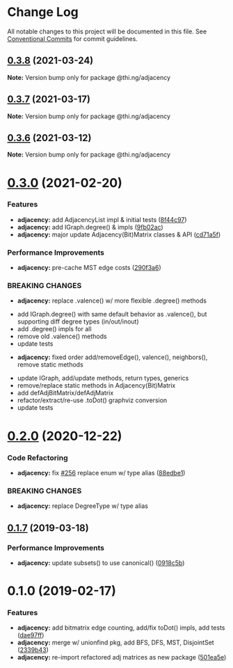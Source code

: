 # Change Log

All notable changes to this project will be documented in this file.
See [Conventional Commits](https://conventionalcommits.org) for commit guidelines.

## [0.3.8](https://github.com/thi-ng/umbrella/compare/@thi.ng/adjacency@0.3.7...@thi.ng/adjacency@0.3.8) (2021-03-24)

**Note:** Version bump only for package @thi.ng/adjacency





## [0.3.7](https://github.com/thi-ng/umbrella/compare/@thi.ng/adjacency@0.3.6...@thi.ng/adjacency@0.3.7) (2021-03-17)

**Note:** Version bump only for package @thi.ng/adjacency





## [0.3.6](https://github.com/thi-ng/umbrella/compare/@thi.ng/adjacency@0.3.5...@thi.ng/adjacency@0.3.6) (2021-03-12)

**Note:** Version bump only for package @thi.ng/adjacency





# [0.3.0](https://github.com/thi-ng/umbrella/compare/@thi.ng/adjacency@0.2.6...@thi.ng/adjacency@0.3.0) (2021-02-20)


### Features

* **adjacency:** add AdjacencyList impl & initial tests ([8f44c97](https://github.com/thi-ng/umbrella/commit/8f44c9762c0856a9b96e4548d2386eca6dcbf397))
* **adjacency:** add IGraph.degree() & impls ([9fb02ac](https://github.com/thi-ng/umbrella/commit/9fb02ac7467785a0802c544cbc3100d6ac52fb87))
* **adjacency:** major update Adjacency(Bit)Matrix classes & API ([cd71a5f](https://github.com/thi-ng/umbrella/commit/cd71a5fca3b2d8525c5b1c6e9032e55e39fea2dd))


### Performance Improvements

* **adjacency:** pre-cache MST edge costs ([290f3a6](https://github.com/thi-ng/umbrella/commit/290f3a6e1f9d71ddf3bb33f4bc6e9552896903a9))


### BREAKING CHANGES

* **adjacency:** replace .valence() w/ more flexible .degree() methods

- add IGraph.degree() with same default behavior as .valence(),
  but supporting diff degree types (in/out/inout)
- add .degree() impls for all
- remove old .valence() methods
- update tests
* **adjacency:** fixed order add/removeEdge(), valence(), neighbors(),
remove static methods

- update IGraph, add/update methods, return types, generics
- remove/replace static methods in Adjacency(Bit)Matrix
- add defAdjBitMatrix/defAdjMatrix
- refactor/extract/re-use .toDot() graphviz conversion
- update tests





# [0.2.0](https://github.com/thi-ng/umbrella/compare/@thi.ng/adjacency@0.1.67...@thi.ng/adjacency@0.2.0) (2020-12-22)


### Code Refactoring

* **adjacency:** fix [#256](https://github.com/thi-ng/umbrella/issues/256) replace enum w/ type alias ([88edbe1](https://github.com/thi-ng/umbrella/commit/88edbe10ffe9ceb9f5e8494c9a60b8067a7d57d1))


### BREAKING CHANGES

* **adjacency:** replace DegreeType w/ type alias





## [0.1.7](https://github.com/thi-ng/umbrella/compare/@thi.ng/adjacency@0.1.6...@thi.ng/adjacency@0.1.7) (2019-03-18)

### Performance Improvements

* **adjacency:** update subsets() to use canonical() ([0918c5b](https://github.com/thi-ng/umbrella/commit/0918c5b))

# 0.1.0 (2019-02-17)

### Features

* **adjacency:** add bitmatrix edge counting, add/fix toDot() impls, add tests ([dae97ff](https://github.com/thi-ng/umbrella/commit/dae97ff))
* **adjacency:** merge w/ unionfind pkg, add BFS, DFS, MST, DisjointSet ([2339b43](https://github.com/thi-ng/umbrella/commit/2339b43))
* **adjacency:** re-import refactored adj matrices as new package ([501ea5e](https://github.com/thi-ng/umbrella/commit/501ea5e))
